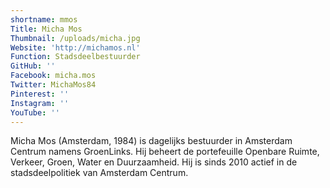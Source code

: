 ```yaml
---
shortname: mmos
Title: Micha Mos
Thumbnail: /uploads/micha.jpg
Website: 'http://michamos.nl'
Function: Stadsdeelbestuurder
GitHub: ''
Facebook: micha.mos
Twitter: MichaMos84
Pinterest: ''
Instagram: ''
YouTube: ''
---
```

Micha Mos (Amsterdam, 1984) is dagelijks bestuurder in Amsterdam Centrum namens GroenLinks. Hij beheert de portefeuille Openbare Ruimte, Verkeer, Groen, Water en Duurzaamheid. Hij is sinds 2010 actief in de stadsdeelpolitiek van Amsterdam Centrum.
